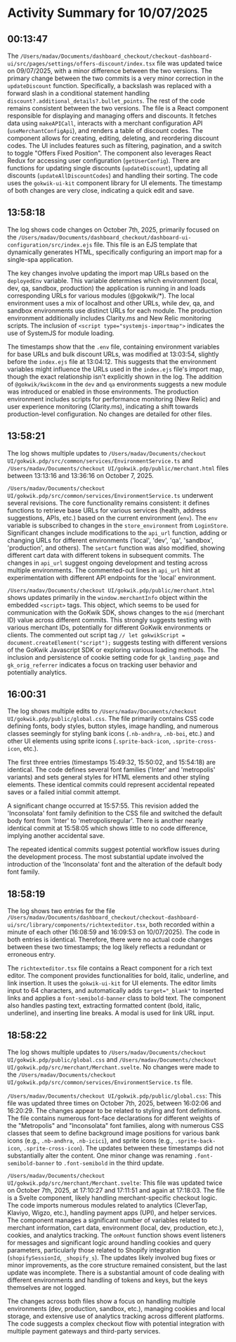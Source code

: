 # Activity Summary for 10/07/2025

## 00:13:47
The `/Users/madav/Documents/dashboard_checkout/checkout-dashboard-ui/src/pages/settings/offers-discount/index.tsx` file was updated twice on 09/07/2025, with a minor difference between the two versions.  The primary change between the two commits is a very minor correction in the `updateDiscount` function.  Specifically, a backslash was replaced with a forward slash in a conditional statement handling `discount?.additional_details?.bullet_points`.  The rest of the code remains consistent between the two versions.  The file is a React component responsible for displaying and managing offers and discounts. It fetches data using `makeAPICall`, interacts with a merchant configuration API (`useMerchantConfigApi`), and renders a table of discount codes. The component allows for creating, editing, deleting, and reordering discount codes.  The UI includes features such as filtering, pagination, and a switch to toggle "Offers Fixed Position".  The component also leverages React Redux for accessing user configuration (`getUserConfig`).  There are functions for updating single discounts (`updateDiscount`), updating all discounts (`updateAllDiscountCodes`) and handling their sorting.  The code uses the `gokwik-ui-kit` component library for UI elements.  The timestamp of both changes are very close, indicating a quick edit and save.


## 13:58:18
The log shows code changes on October 7th, 2025, primarily focused on the `/Users/madav/Documents/dashboard_checkout/dashboard-ui-configuration/src/index.ejs` file.  This file is an EJS template that dynamically generates HTML, specifically configuring an import map for a single-spa application.

The key changes involve updating the import map URLs based on the `deployedEnv` variable.  This variable determines which environment (local, dev, qa, sandbox, production) the application is running in and loads corresponding URLs for various modules (@gokwik/*).  The local environment uses a mix of localhost and other URLs, while dev, qa, and sandbox environments use distinct URLs for each module.  The production environment additionally includes Clarity.ms and New Relic monitoring scripts. The inclusion of  `<script type="systemjs-importmap">`  indicates the use of SystemJS for module loading.

The timestamps show that the `.env` file, containing environment variables for base URLs and bulk discount URLs, was modified at 13:03:54, slightly before the `index.ejs` file at 13:04:12.  This suggests that the environment variables might influence the URLs used in the `index.ejs` file's import map, though the exact relationship isn't explicitly shown in the log. The addition of `@gokwik/kwikcomm` in the `dev` and `qa` environments suggests a new module was introduced or enabled in those environments.  The production environment includes scripts for performance monitoring (New Relic) and user experience monitoring (Clarity.ms), indicating a shift towards production-level configuration.  No changes are detailed for other files.


## 13:58:21
The log shows multiple updates to `/Users/madav/Documents/checkout UI/gokwik.pdp/src/common/services/EnvironmentService.ts` and `/Users/madav/Documents/checkout UI/gokwik.pdp/public/merchant.html` files between 13:13:16 and 13:36:16 on October 7, 2025.

`/Users/madav/Documents/checkout UI/gokwik.pdp/src/common/services/EnvironmentService.ts` underwent several revisions.  The core functionality remains consistent:  it defines functions to retrieve base URLs for various services (health, address suggestions, APIs, etc.) based on the current environment (`env`).  The `env` variable is subscribed to changes in the `store_environment` from `LoginStore`.  Significant changes include modifications to the `api_url` function, adding or changing URLs for different environments ('local', 'dev', 'qa', 'sandbox', 'production', and others).  The `setCart` function was also modified, showing different cart data with different tokens in subsequent commits. The changes in `api_url` suggest ongoing development and testing across multiple environments.  The commented-out lines in `api_url` hint at experimentation with different API endpoints for the 'local' environment.

`/Users/madav/Documents/checkout UI/gokwik.pdp/public/merchant.html` shows updates primarily in the `window.merchantInfo` object within the embedded `<script>` tags. This object, which seems to be used for communication with the GoKwik SDK, shows changes to the `mid` (merchant ID) value across different commits.  This strongly suggests testing with various merchant IDs, potentially for different GoKwik environments or clients. The commented out script tag `// let gokwikScript = document.createElement("script");` suggests testing with different versions of the GoKwik Javascript SDK or exploring various loading methods.  The inclusion and persistence of cookie setting code for `gk_landing_page` and `gk_orig_referrer` indicates a focus on tracking user behavior and potentially analytics.


## 16:00:31
The log shows multiple edits to `/Users/madav/Documents/checkout UI/gokwik.pdp/public/global.css`.  The file primarily contains CSS code defining fonts, body styles, button styles, image handling, and numerous classes seemingly for styling bank icons (`.nb-andhra`, `.nb-boi`, etc.) and other UI elements using sprite icons (`.sprite-back-icon`, `.sprite-cross-icon`, etc.).

The first three entries (timestamps 15:49:32, 15:50:02, and 15:54:18) are identical.  The code defines several font families ('Inter' and 'metropolis' variants) and sets general styles for HTML elements and other styling elements.  These identical commits could represent accidental repeated saves or a failed initial commit attempt.

A significant change occurred at 15:57:55.  This revision added the 'Inconsolata' font family definition to the CSS file and switched the default body font from 'Inter' to 'metropolisregular'.  There is another nearly identical commit at 15:58:05 which shows little to no code difference, implying another accidental save.


The repeated identical commits suggest potential workflow issues during the development process.  The most substantial update involved the introduction of the 'Inconsolata' font and the alteration of the default body font family.


## 18:58:19
The log shows two entries for the file `/Users/madav/Documents/dashboard_checkout/checkout-dashboard-ui/src/library/components/richtexteditor.tsx`,  both recorded within a minute of each other (16:08:59 and 16:09:53 on 10/07/2025).  The code in both entries is identical.  Therefore, there were no actual code changes between these two timestamps; the log likely reflects a redundant or erroneous entry.

The `richtexteditor.tsx` file contains a React component for a rich text editor.  The component provides functionalities for bold, italic, underline, and link insertion.  It uses the `gokwik-ui-kit` for UI elements.  The editor limits input to 64 characters, and automatically adds `target="_blank"` to inserted links and applies a `font-semibold-banner` class to bold text. The component also handles pasting text, extracting formatted content (bold, italic, underline), and inserting line breaks.  A modal is used for link URL input.


## 18:58:22
The log shows multiple updates to `/Users/madav/Documents/checkout UI/gokwik.pdp/public/global.css` and `/Users/madav/Documents/checkout UI/gokwik.pdp/src/merchant/Merchant.svelte`.  No changes were made to the `/Users/madav/Documents/checkout UI/gokwik.pdp/src/common/services/EnvironmentService.ts` file.

`/Users/madav/Documents/checkout UI/gokwik.pdp/public/global.css`: This file was updated three times on October 7th, 2025, between 16:02:06 and 16:20:29.  The changes appear to be related to styling and font definitions.  The file contains numerous font-face declarations for different weights of the "Metropolis" and "Inconsolata" font families, along with numerous CSS classes that seem to define background image positions for various bank icons (e.g., `.nb-andhra`, `.nb-icici`), and sprite icons (e.g., `.sprite-back-icon`, `.sprite-cross-icon`).  The updates between these timestamps did not substantially alter the content.  One minor change was renaming `.font-semibold-banner` to `.font-semibold` in the third update.

`/Users/madav/Documents/checkout UI/gokwik.pdp/src/merchant/Merchant.svelte`: This file was updated twice on October 7th, 2025, at 17:10:27 and 17:11:51 and again at 17:18:03. The file is a Svelte component, likely handling merchant-specific checkout logic.  The code imports numerous modules related to analytics (CleverTap, Klaviyo, Wigzo, etc.), handling payment apps (UPI), and helper services.  The component manages a significant number of variables related to merchant information, cart data, environment (local, dev, production, etc.),  cookies, and analytics tracking.  The `onMount` function shows event listeners for messages and significant logic around handling cookies and query parameters, particularly those related to  Shopify integration (`shopifySessionId`, `_shopify_s`).  The updates likely involved bug fixes or minor improvements, as the core structure remained consistent, but the last update was incomplete.  There is a substantial amount of code dealing with different environments and handling of tokens and keys, but the keys themselves are not logged.

The changes across both files show a focus on handling multiple environments (dev, production, sandbox, etc.), managing cookies and local storage, and extensive use of analytics tracking across different platforms.  The code suggests a complex checkout flow with potential integration with multiple payment gateways and third-party services.
